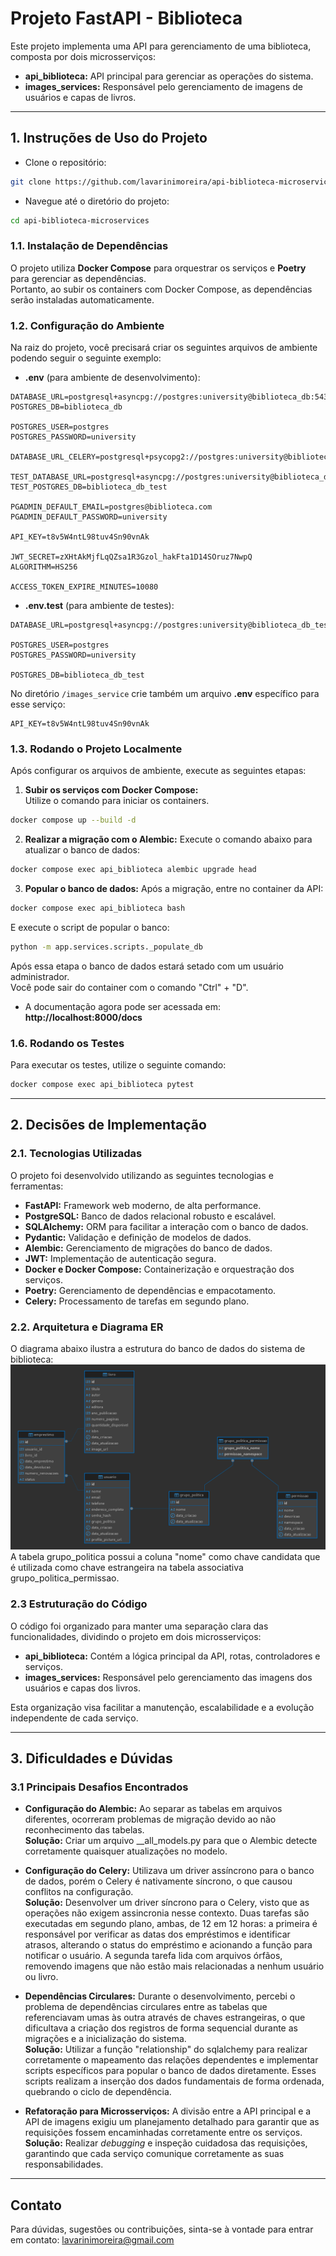 # Projeto FastAPI - Biblioteca

Este projeto implementa uma API para gerenciamento de uma biblioteca, composta por dois microsserviços:  
- **api_biblioteca:** API principal para gerenciar as operações do sistema.  
- **images_services:** Responsável pelo gerenciamento de imagens de usuários e capas de livros.

---

## 1. Instruções de Uso do Projeto

- Clone o repositório:
```bash
git clone https://github.com/lavarinimoreira/api-biblioteca-microservices.git
```
- Navegue até o diretório do projeto:
```bash
cd api-biblioteca-microservices
```

### 1.1. Instalação de Dependências

O projeto utiliza **Docker Compose** para orquestrar os serviços e **Poetry** para gerenciar as dependências.  
Portanto, ao subir os containers com Docker Compose, as dependências serão instaladas automaticamente.

### 1.2. Configuração do Ambiente

Na raiz do projeto, você precisará criar os seguintes arquivos de ambiente podendo seguir o seguinte exemplo:

- **.env** (para ambiente de desenvolvimento):

```env
DATABASE_URL=postgresql+asyncpg://postgres:university@biblioteca_db:5432/biblioteca_db
POSTGRES_DB=biblioteca_db

POSTGRES_USER=postgres
POSTGRES_PASSWORD=university

DATABASE_URL_CELERY=postgresql+psycopg2://postgres:university@biblioteca_db:5432/biblioteca_db

TEST_DATABASE_URL=postgresql+asyncpg://postgres:university@biblioteca_db_test:5432/biblioteca_db_test
TEST_POSTGRES_DB=biblioteca_db_test

PGADMIN_DEFAULT_EMAIL=postgres@biblioteca.com
PGADMIN_DEFAULT_PASSWORD=university

API_KEY=t8v5W4ntL98tuv4Sn90vnAk

JWT_SECRET=zXHtAkMjfLqQZsa1R3Gzol_hakFta1D14SOruz7NwpQ
ALGORITHM=HS256

ACCESS_TOKEN_EXPIRE_MINUTES=10080
```

- **.env.test** (para ambiente de testes):
```env
DATABASE_URL=postgresql+asyncpg://postgres:university@biblioteca_db_test:5432/biblioteca_db_test

POSTGRES_USER=postgres
POSTGRES_PASSWORD=university

POSTGRES_DB=biblioteca_db_test
```
No diretório `/images_service` crie também um arquivo **.env** específico para esse serviço:
```env
API_KEY=t8v5W4ntL98tuv4Sn90vnAk
```
### 1.3. Rodando o Projeto Localmente

Após configurar os arquivos de ambiente, execute as seguintes etapas:

1. **Subir os serviços com Docker Compose:**  
 Utilize o comando para iniciar os containers.
 ```bash
 docker compose up --build -d
  ```
2. **Realizar a migração com o Alembic:**
Execute o comando abaixo para atualizar o banco de dados:
```bash
docker compose exec api_biblioteca alembic upgrade head
```
3. **Popular o banco de dados:**
Após a migração, entre no container da API:
```bash
docker compose exec api_biblioteca bash
```
E execute o script de popular o banco:
```bash
python -m app.services.scripts._populate_db
```
Após essa etapa o banco de dados estará setado com um usuário administrador.\
Você pode sair do container com o comando "Ctrl" + "D".
- A documentação agora pode ser acessada em: **http://localhost:8000/docs**
### 1.6. Rodando os Testes
Para executar os testes, utilize o seguinte comando:
```bash
docker compose exec api_biblioteca pytest
```
---

## 2. Decisões de Implementação
### 2.1. Tecnologias Utilizadas
O projeto foi desenvolvido utilizando as seguintes tecnologias e ferramentas:
- **FastAPI:** Framework web moderno, de alta performance.
- **PostgreSQL:** Banco de dados relacional robusto e escalável.
- **SQLAlchemy:** ORM para facilitar a interação com o banco de dados.
- **Pydantic:** Validação e definição de modelos de dados.
- **Alembic:** Gerenciamento de migrações do banco de dados.
- **JWT:** Implementação de autenticação segura.
- **Docker e Docker Compose:** Containerização e orquestração dos serviços.
- **Poetry:** Gerenciamento de dependências e empacotamento.
- **Celery:** Processamento de tarefas em segundo plano.

### 2.2. Arquitetura e Diagrama ER
O diagrama abaixo ilustra a estrutura do banco de dados do sistema de biblioteca:
![Diagrama ER](images/er_diagram.png)
A tabela grupo_politica possui a coluna "nome" como chave candidata que é utilizada como chave estrangeira na tabela associativa grupo_politica_permissao.

### 2.3 Estruturação do Código
O código foi organizado para manter uma separação clara das funcionalidades, dividindo o projeto em dois microsserviços:
- **api_biblioteca:** Contém a lógica principal da API, rotas, controladores e serviços.
- **images_services:**  Responsável pelo gerenciamento das imagens dos usuários e capas dos livros.

Esta organização visa facilitar a manutenção, escalabilidade e a evolução independente de cada serviço.

---

## 3. Dificuldades e Dúvidas
### 3.1 Principais Desafios Encontrados
- **Configuração do Alembic:**
Ao separar as tabelas em arquivos diferentes, ocorreram problemas de migração devido ao não reconhecimento das tabelas.\
**Solução:** Criar um arquivo \__all_models.py para que o Alembic detecte corretamente quaisquer atualizações no modelo.

- **Configuração do Celery:**
Utilizava um driver assíncrono para o banco de dados, porém o Celery é nativamente síncrono, o que causou conflitos na configuração.\
**Solução:** Desenvolver um driver síncrono para o Celery, visto que as operações não exigem assincronia nesse contexto. Duas tarefas são executadas em segundo plano, ambas, de 12 em 12 horas: a primeira é responsável por verificar as datas dos empréstimos e identificar atrasos, alterando o status do empréstimo e acionando a função para notificar o usuário. A segunda tarefa lida com arquivos órfãos, removendo imagens que não estão mais relacionadas a nenhum usuário ou livro.

- **Dependências Circulares:**
Durante o desenvolvimento, percebi o problema de dependências circulares entre as tabelas que referenciavam umas às outra através de chaves estrangeiras, o que dificultava a criação dos registros de forma sequencial durante as migrações e a inicialização do sistema.\
**Solução:** Utilizar a função "relationship" do sqlalchemy para realizar corretamente o mapeamento das relações dependentes e implementar scripts específicos para popular o banco de dados diretamente. Esses scripts realizam a inserção dos dados fundamentais de forma ordenada, quebrando o ciclo de dependência.

- **Refatoração para Microsserviços:**
A divisão entre a API principal e a API de imagens exigiu um planejamento detalhado para garantir que as requisições fossem encaminhadas corretamente entre os serviços.\
**Solução:** Realizar *debugging* e inspeção cuidadosa das requisições, garantindo que cada serviço comunique corretamente as suas responsabilidades.

---
## Contato

Para dúvidas, sugestões ou contribuições, sinta-se à vontade para entrar em contato:
<a href = "mailto:lavarinimoreira@gmail.com">lavarinimoreira@gmail.com</a>
    
